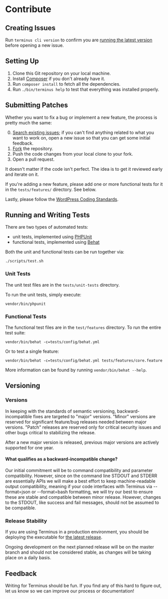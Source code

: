 Contribute
==========

Creating Issues
---------------

Run `terminus cli version` to confirm you are [running the latest version](https://github.com/pantheon-systems/cli/wiki/Installation) before opening a new issue.

Setting Up
----------

1. Clone this Git repository on your local machine.
2. Install [Composer](https://getcomposer.org/) if you don't already have it.
3. Run `composer install` to fetch all the dependencies.
4. Run `./bin/terminus help` to test that everything was installed properly.

Submitting Patches
------------------

Whether you want to fix a bug or implement a new feature, the process is pretty much the same:

0. [Search existing issues](https://github.com/pantheon-systems/cli/issues); if you can't find anything related to what you want to work on, open a new issue so that you can get some initial feedback.
1. [Fork](https://github.com/pantheon-systems/cli/fork) the repository.
2. Push the code changes from your local clone to your fork.
3. Open a pull request.

It doesn't matter if the code isn't perfect. The idea is to get it reviewed early and iterate on it.

If you're adding a new feature, please add one or more functional tests for it in the `tests/features/` directory. See below.

Lastly, please follow the [WordPress Coding Standards](http://make.wordpress.org/core/handbook/coding-standards/).

Running and Writing Tests
-------------------------

There are two types of automated tests:

* unit tests, implemented using [PHPUnit](http://phpunit.de/)
* functional tests, implemented using [Behat](http://behat.org)

Both the unit and functional tests can be run together via:

`./scripts/test.sh`

### Unit Tests

The unit test files are in the `tests/unit-tests` directory.

To run the unit tests, simply execute:

  `vendor/bin/phpunit`

### Functional Tests

The functional test files are in the `test/features` directory. To run the entire test suite:

  `vendor/bin/behat -c=tests/config/behat.yml`

Or to test a single feature:

  `vendor/bin/behat -c=tests/config/behat.yml tests/features/core.feature`

More information can be found by running `vendor/bin/behat --help`.

Versioning 
----------

### Versions 

In keeping with the standards of semantic versioning, backward-incompatible fixes are targeted to "major" versions. "Minor" versions are reserved for significant feature/bug releases needed between major versions. "Patch" releases are reserved only for critical security issues and other bugs critical to stabilizing the release. 

After a new major version is released, previous major versions are actively supported for one year. 

#### What qualifies as a backward-incompatible change?

Our initial commitment will be to command compatibility and parameter compatibility. However, since on the command line STDOUT and STDERR are essentially APIs we will make a best effort to keep machine-readable output compatibility, meaning if your code interfaces with Terminus via --format=json or --format=bash formatting, we will try our best to ensure these are stable and compatible between minor release. However, changes to the STDOUT, like success and fail messages, should not be assumed to be compatible. 

### Release Stability

If you are using Terminus in a production environment, you should be deploying the executable for [the latest release](https://github.com/pantheon-systems/cli/releases).

Ongoing development on the next planned release will be on the master branch and should not be considered stable, as changes will be taking place on a daily basis. 

Feedback
--------

Writing for Terminus should be fun. If you find any of this hard to figure out, let us know so we can improve our process or documentation!
